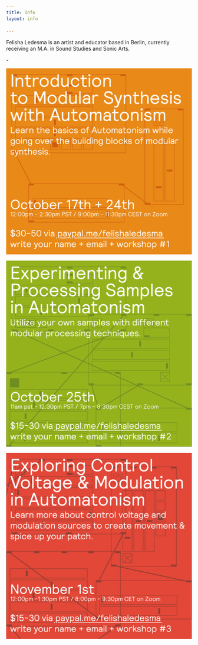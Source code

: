 ```yaml
---
title: Info
layout: info

---
```

Felisha Ledesma is an artist and educator based in Berlin, currently receiving an M.A. in Sound Studies and Sonic Arts.

\-

![](/media/w1-6x.png)

![](/media/w2-6x.png)

![](/media/w3-6x-1.png)